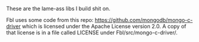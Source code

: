 These are the lame-ass libs I build shit on.

Fbl uses some code from this repo: https://github.com/mongodb/mongo-c-driver which is licensed under the Apache License version 2.0. A copy of that license is in a file called LICENSE under Fbl/src/mongo-c-driver/.
